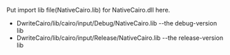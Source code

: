 Put import lib file(NativeCairo.lib) for NativeCairo.dll here.

* DwriteCairo/lib/cairo/input/Debug/NativeCairo.lib --the debug-version lib
* DwriteCairo/lib/cairo/input/Release/NativeCairo.lib --the release-version lib